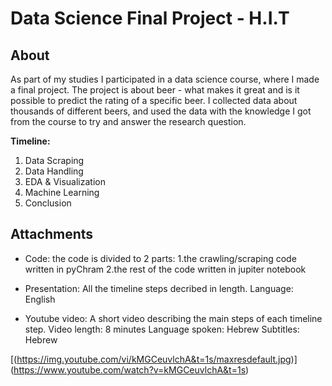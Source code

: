 # Data Science Final Project - H.I.T

## About 
As part of my studies I participated in a data science course, where I made a final project.
The project is about beer - what makes it great and is it possible to predict the rating of a specific beer.
I collected data about thousands of different beers, and used the data with the knowledge I got from the course to try and answer the research question.

**Timeline:**
1. Data Scraping 
2. Data Handling 
3. EDA & Visualization
4. Machine Learning 
5. Conclusion 

## Attachments
* Code:
  the code is divided to 2 parts:
  1.the crawling/scraping code written in pyChram 
  2.the rest of the code written in jupiter notebook

* Presentation: 
  All the timeline steps decribed in length. 
  Language: English

* Youtube video: 
  A short video describing the main steps of each timeline step.
  Video length: 8 minutes
  Language spoken: Hebrew
  Subtitles: Hebrew
 
[(https://img.youtube.com/vi/kMGCeuvlchA&t=1s/maxresdefault.jpg)]
(https://www.youtube.com/watch?v=kMGCeuvlchA&t=1s)

